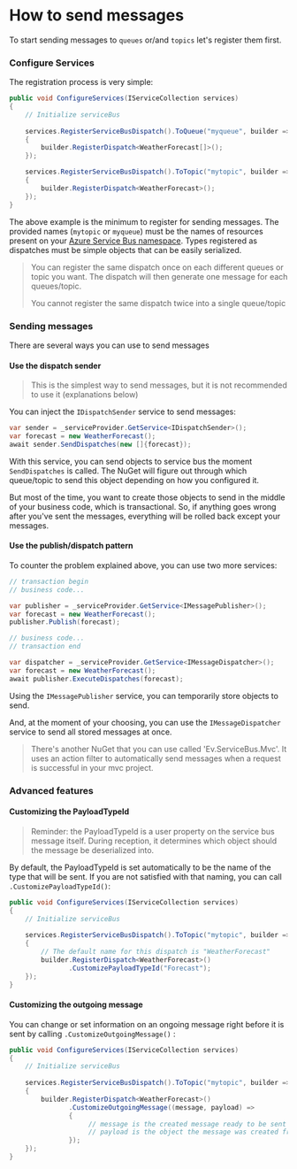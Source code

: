 # How to send messages

To start sending messages to `queues` or/and `topics` let's register them first.

### Configure Services

The registration process is very simple:
```csharp
public void ConfigureServices(IServiceCollection services)
{
    // Initialize serviceBus
    
    services.RegisterServiceBusDispatch().ToQueue("myqueue", builder =>
    {
        builder.RegisterDispatch<WeatherForecast[]>();
    });

    services.RegisterServiceBusDispatch().ToTopic("mytopic", builder =>
    {
        builder.RegisterDispatch<WeatherForecast>();
    });
}
```
The above example is the minimum to register for sending messages.
The provided names (`mytopic` or `myqueue`) must be the names of resources present on your [Azure Service Bus namespace](https://docs.microsoft.com/en-us/azure/service-bus-messaging/service-bus-messaging-overview#namespaces).
Types registered as dispatches must be simple objects that can be easily serialized.

> You can register the same dispatch once on each different queues or topic you want. The dispatch will then generate one message for each queues/topic. 
> 
> You cannot register the same dispatch twice into a single queue/topic

### Sending messages

There are several ways you can use to send messages

#### Use the dispatch sender
> This is the simplest way to send messages, but it is not recommended to use it (explanations below)

You can inject the `IDispatchSender` service to send messages:

```csharp
var sender = _serviceProvider.GetService<IDispatchSender>();
var forecast = new WeatherForecast();
await sender.SendDispatches(new []{forecast});
```

With this service, you can send objects to service bus the moment `SendDispatches` is called.
The NuGet will figure out through which queue/topic to send this object depending on how you configured it.

But most of the time, you want to create those objects to send in the middle of your business code, which is transactional.
So, if anything goes wrong after you've sent the messages, everything will be rolled back except your messages.

#### Use the publish/dispatch pattern

To counter the problem explained above, you can use two more services: 
```csharp
// transaction begin
// business code...

var publisher = _serviceProvider.GetService<IMessagePublisher>();
var forecast = new WeatherForecast();
publisher.Publish(forecast);

// business code...
// transaction end

var dispatcher = _serviceProvider.GetService<IMessageDispatcher>();
var forecast = new WeatherForecast();
await publisher.ExecuteDispatches(forecast);
```
Using the `IMessagePublisher` service, you can temporarily store objects to send.

And, at the moment of your choosing, you can use the `IMessageDispatcher` service to send all stored messages at once.

> There's another NuGet that you can use called 'Ev.ServiceBus.Mvc'. 
> It uses an action filter to automatically send messages when a request is successful in your mvc project. 

### Advanced features

#### Customizing the PayloadTypeId

> Reminder: the PayloadTypeId is a user property on the service bus message itself.
> During reception, it determines which object should the message be deserialized into.

By default, the PayloadTypeId is set automatically to be the name of the type that will be sent.
If you are not satisfied with that naming, you can call `.CustomizePayloadTypeId()`:

```csharp
public void ConfigureServices(IServiceCollection services)
{
    // Initialize serviceBus
    
    services.RegisterServiceBusDispatch().ToTopic("mytopic", builder =>
    {
        // The default name for this dispatch is "WeatherForecast"
        builder.RegisterDispatch<WeatherForecast>()
               .CustomizePayloadTypeId("Forecast");
    });
}
```

#### Customizing the outgoing message

You can change or set information on an ongoing message right before it is sent by calling `.CustomizeOutgoingMessage()` :
```csharp
public void ConfigureServices(IServiceCollection services)
{
    // Initialize serviceBus
    
    services.RegisterServiceBusDispatch().ToTopic("mytopic", builder =>
    {
        builder.RegisterDispatch<WeatherForecast>()
               .CustomizeOutgoingMessage((message, payload) =>
               {
                    // message is the created message ready to be sent
                    // payload is the object the message was created from
               });
    });
}
```
